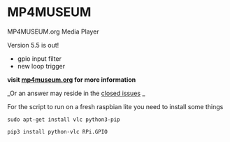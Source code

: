 # MP4MUSEUM
MP4MUSEUM.org Media Player

Version 5.5 is out! 

- gpio input filter
- new loop trigger


__visit [mp4museum.org](http://mp4museum.org) for more information__

_Or an answer may reside in the [closed issues](https://github.com/JuliusCode/MP4MUSEUM/issues?q=is%3Aissue+is%3Aclosed)
_



For the script to run on a fresh raspbian lite you need to install some things

`sudo apt-get install vlc python3-pip`

`pip3 install python-vlc RPi.GPIO`

